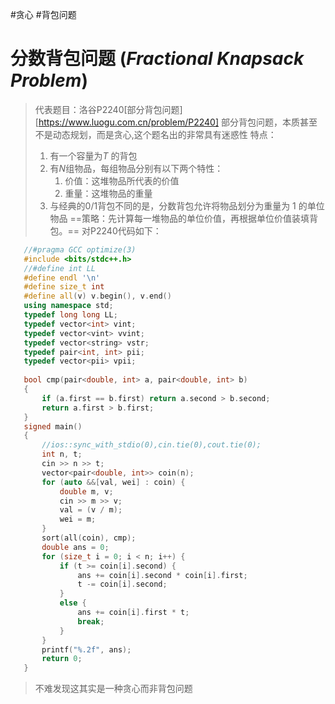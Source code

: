 #贪心 #背包问题
# 分数背包问题 (*Fractional Knapsack Problem*)
>代表题目：洛谷P2240[部分背包问题][https://www.luogu.com.cn/problem/P2240] 
  > 部分背包问题，本质甚至不是动态规划，而是贪心,这个题名出的非常具有迷惑性
  特点：
  >   1. 有一个容量为$T$ 的背包
  >   2. 有$N$组物品，每组物品分别有以下两个特性：
  >      1. 价值：这堆物品所代表的价值
  >      2. 重量：这堆物品的重量
  >   3. 与经典的0/1背包不同的是，分数背包允许将物品划分为重量为 1 的单位物品
  >   ==策略：先计算每一堆物品的单位价值，再根据单位价值装填背包。==
  > 对P2240代码如下：
```cpp
   //#pragma GCC optimize(3)
   #include <bits/stdc++.h>
   //#define int LL
   #define endl '\n'
   #define size_t int
   #define all(v) v.begin(), v.end()
   using namespace std;
   typedef long long LL;
   typedef vector<int> vint; 
   typedef vector<vint> vvint;
   typedef vector<string> vstr;
   typedef pair<int, int> pii;
   typedef vector<pii> vpii;
   
   bool cmp(pair<double, int> a, pair<double, int> b)
   {
       if (a.first == b.first) return a.second > b.second;
       return a.first > b.first;
   }
   signed main()
   {
       //ios::sync_with_stdio(0),cin.tie(0),cout.tie(0);
       int n, t;
       cin >> n >> t;
       vector<pair<double, int>> coin(n);
       for (auto &&[val, wei] : coin) {
           double m, v;
           cin >> m >> v;
           val = (v / m);
           wei = m;
       }
       sort(all(coin), cmp);
       double ans = 0;
       for (size_t i = 0; i < n; i++) {
           if (t >= coin[i].second) {
               ans += coin[i].second * coin[i].first;
               t -= coin[i].second;
           }
           else {
               ans += coin[i].first * t;
               break;
           }
       }
       printf("%.2f", ans);
       return 0;
   }
   ```

> 不难发现这其实是一种贪心而非背包问题